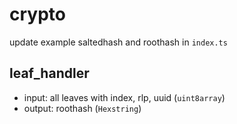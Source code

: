 # crypto

update example saltedhash and roothash in `index.ts`

## leaf_handler
-  input: all leaves with index, rlp, uuid (`uint8array`)
-  output: roothash (`Hexstring`)